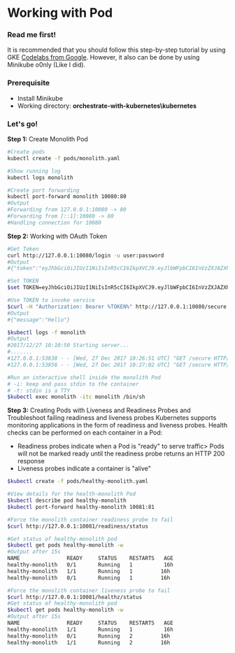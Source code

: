 
# Working with Pod 



### Read me first!
It is recommended that you should follow this step-by-step tutorial by using GKE [Codelabs from Google](https://codelabs.developers.google.com/codelabs/k8s-kickstart/#7). However, it also can be done by using Minikube o0nly (Like I did). 

### Prerequisite
* Install Minikube
* Working directory: **orchestrate-with-kubernetes\kubernetes**

### Let's go!
**Step 1:** Create Monolith Pod
```sh
#Create pods
kubectl create -f pods/monolith.yaml

#Show running log
kubectl logs monolith

#Create port forwarding
kubectl port-forward monolith 10080:80
#Output
#Forwarding from 127.0.0.1:10080 -> 80
#Forwarding from [::1]:10080 -> 80
#Handling connection for 10080
```
**Step 2:** Working with OAuth Token
```sh
#Get Token
curl http://127.0.0.1:10080/login -u user:password
#Output
#{"token":"eyJhbGciOiJIUzI1NiIsInR5cCI6IkpXVCJ9.eyJlbWFpbCI6InVzZXJAZXhhbXBsZS5jb20iLCJleHAiOjE1MTQ2MjkzMjAsImlhdCI6MTUxNDM3MDEyMCwiaXNzIjoiYXV0aC5zZXJ2aWNlIiwic3ViIjoidXNlciJ9.MfzwHunHivVWf6egNz_1aj-Iu-c8uOI-vAqy1D_XmzI"}

#Set TOKEN 
$set TOKEN=eyJhbGciOiJIUzI1NiIsInR5cCI6IkpXVCJ9.eyJlbWFpbCI6InVzZXJAZXhhbXBsZS5jb20iLCJleHAiOjE1MTQ2MjkzMjAsImlhdCI6MTUxNDM3MDEyMCwiaXNzIjoiYXV0aC5zZXJ2aWNlIiwic3ViIjoidXNlciJ9.MfzwHunHivVWf6egNz_1aj-Iu-c8uOI-vAqy1D_XmzI

#Use TOKEN to invoke service
$curl -H "Authorization: Bearer %TOKEN%" http://127.0.0.1:10080/secure
#Output
#{"message":"Hello"}

$kubectl logs -f monolith
#Output
#2017/12/27 10:10:50 Starting server...
#.......
#127.0.0.1:53838 - - [Wed, 27 Dec 2017 10:26:51 UTC] "GET /secure HTTP/1.1" curl/7.50.3
#127.0.0.1:53856 - - [Wed, 27 Dec 2017 10:27:02 UTC] "GET /secure HTTP/1.1" curl/7.50.3

#Run an interactive shell inside the monolith Pod
# -i: keep and pass stdin to the container
# -t: stdin is a TTY
$kubectl exec monolith -itc monolith /bin/sh
```

**Step 3:** Creating Pods with Liveness and Readiness Probes and Troubleshoot failing readiness and liveness probes
Kubernetes supports monitoring applications in the form of readiness and liveness probes. Health checks can be performed on each container in a Pod:
* Readiness probes indicate when a Pod is "ready" to serve traffic> Pods will not be marked ready until the readiness probe returns an HTTP 200 response
* Liveness probes indicate a container is "alive"

```sh
$kubectl create -f pods/healthy-monolith.yaml

#View details for the health-monolith Pod
$kubectl describe pod healthy-monolith
$kubectl port-forward healthy-monolith 10081:81

#Force the monolith container readiness probe to fail
$curl http://127.0.0.1:10081/readiness/status

#Get status of healthy-monolith pod
$kubectl get pods healthy-monolith -w
#Output after 15s
NAME               READY     STATUS    RESTARTS   AGE
healthy-monolith   0/1       Running   1          16h
healthy-monolith   1/1       Running   1         16h
healthy-monolith   0/1       Running   1         16h

#Force the monolith container liveness probe to fail
$curl http://127.0.0.1:10081/healthz/status
#Get status of healthy-monolith pod
$kubectl get pods healthy-monolith -w
#Output after 15s
NAME               READY     STATUS    RESTARTS   AGE
healthy-monolith   1/1       Running   1          16h
healthy-monolith   0/1       Running   2         16h
healthy-monolith   1/1       Running   2         16h

```












